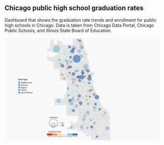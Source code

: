 ## Chicago public high school graduation rates

Dashboard that shows the graduation rate trends and enrollment for public high schools in Chicago. Data is taken from Chicago Data Portal, Chicago Public Schools, and Illinois State Board of Education. 

![Gif](images/dashboard.gif)
